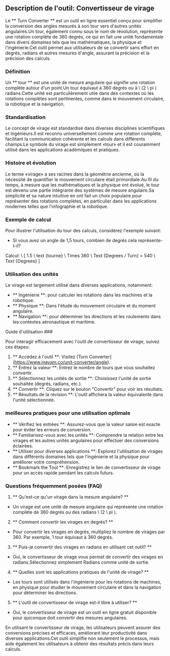 ## Description de l'outil: Convertisseur de virage

Le ** Turn Converter ** est un outil en ligne essentiel conçu pour simplifier la conversion des angles mesurés à son tour vers d'autres unités angulaires.Un tour, également connu sous le nom de révolution, représente une rotation complète de 360 ​​degrés, ce qui en fait une unité fondamentale dans divers domaines tels que les mathématiques, la physique et l'ingénierie.Cet outil permet aux utilisateurs de se convertir sans effort en degrés, radians et autres mesures d'angle, assurant la précision et la précision des calculs.

### Définition

Un ** tour ** est une unité de mesure angulaire qui signifie une rotation complète autour d'un point.Un tour équivaut à 360 degrés ou à \ (2 \ pi \) radians.Cette unité est particulièrement utile dans des contextes où les rotations complètes sont pertinentes, comme dans le mouvement circulaire, la robotique et la navigation.

### Standardisation

Le concept de virage est standardisé dans diverses disciplines scientifiques et ingénieurs.Il est reconnu universellement comme une rotation complète, facilitant la communication cohérente et les calculs dans différents champs.Le symbole du virage est simplement «tour» et il est couramment utilisé dans les applications académiques et pratiques.

### Histoire et évolution

Le terme «virage» a ses racines dans la géométrie ancienne, où la nécessité de quantifier le mouvement circulaire était primordiale.Au fil du temps, à mesure que les mathématiques et la physique ont évolué, le tour est devenu une partie intégrante des systèmes de mesure angulaire.Sa simplicité et sa nature intuitive en ont fait un choix populaire pour représenter des rotations complètes, en particulier dans les applications modernes telles que l'infographie et la robotique.

### Exemple de calcul

Pour illustrer l'utilisation du tour des calculs, considérez l'exemple suivant:
- Si vous avez un angle de 1,5 tours, combien de degrés cela représente-t-il?

Calcul:
\ [
1.5 \ text {tourne} \ Times 360 \ Text {Degrees / Turn} = 540 \ Text {Degrees}
\]

### Utilisation des unités

Le virage est largement utilisé dans diverses applications, notamment:
- ** Ingénierie **: pour calculer les rotations dans les machines et la robotique.
- ** Physique **: Dans l'étude du mouvement circulaire et du moment angulaire.
- ** Navigation **: pour déterminer les directions et les roulements dans les contextes aéronautique et maritime.

Guide d'utilisation ###

Pour interagir efficacement avec l'outil de convertisseur de virage, suivez ces étapes:
1. ** Accédez à l'outil **: Visitez [Turn Converter] (https://www.inayam.co/unit-converter/angle).
2. ** Entrez la valeur **: Entrez le nombre de tours que vous souhaitez convertir.
3. ** Sélectionnez les unités de sortie **: Choisissez l'unité de sortie souhaitée (degrés, radians, etc.).
4. ** Convertir **: Cliquez sur le bouton "Convertir" pour voir les résultats.
5. ** Résultats de la révision **: L'outil affichera la valeur équivalente dans l'unité sélectionnée.

### meilleures pratiques pour une utilisation optimale

- ** Vérifiez les entrées **: Assurez-vous que la valeur saisie est exacte pour éviter les erreurs de conversion.
- ** Familiarisez-vous avec les unités **: Comprendre la relation entre les virages et les autres unités angulaires pour effectuer des conversions éclairées.
- ** Utiliser pour diverses applications **: Explorez l'utilisation de virages dans différents domaines tels que l'ingénierie et la physique pour améliorer votre compréhension.
- ** Bookmark the Tool **: Enregistrez le lien de convertisseur de virage pour un accès rapide pendant les calculs futurs.

### Questions fréquemment posées (FAQ)

1. ** Qu'est-ce qu'un virage dans la mesure angulaire? **
- Un virage est une unité de mesure angulaire qui représente une rotation complète de 360 ​​degrés ou des radians \ (2 \ pi \).

2. ** Comment convertir les virages en degrés? **
- Pour convertir les virages en degrés, multipliez le nombre de virages par 360. Par exemple, 1 tour équivaut à 360 degrés.

3. ** Puis-je convertir des virages en radians en utilisant cet outil? **
- Oui, le convertisseur de virage vous permet de convertir des virages en radians.Sélectionnez simplement Radians comme unité de sortie.

4. ** Quelles sont les applications pratiques de l'unité de virage? **
- Les tours sont utilisés dans l'ingénierie pour les rotations de machines, en physique pour étudier le mouvement circulaire et dans la navigation pour déterminer les directions.

5. ** L'outil de convertisseur de virage est-il libre à utiliser? **
- Oui, le convertisseur de virage est un outil en ligne gratuit disponible pour quiconque doit convertir des mesures angulaires.

En utilisant le convertisseur de virage, les utilisateurs peuvent assurer des conversions précises et efficaces, améliorant leur productivité dans diverses applications.Cet outil simplifie non seulement le processus, mais aide également les utilisateurs à obtenir des résultats précis dans leurs calculs.